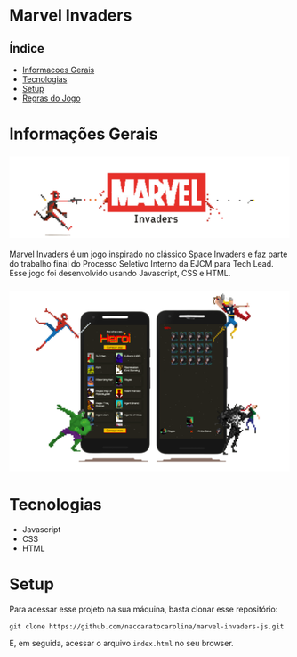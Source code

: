 # Marvel Invaders
## Índice

* [Informacoes Gerais](#informacoes-gerais)
* [Tecnologias](#tecnologias)
* [Setup](#setup)
* [Regras do Jogo](#regras-do-jogo)

# Informações Gerais
<h3 align="center">
    <img alt="logo do aplicativo" width="1200px" src="./assets/banner_1.png">
    <br>
</h3>
Marvel Invaders é um jogo inspirado no clássico Space Invaders e faz parte do trabalho 
final do Processo Seletivo Interno da EJCM para Tech Lead. Esse jogo foi desenvolvido usando
Javascript, CSS e HTML.

<h3 align="center">
    <img alt="logo do aplicativo" width="1200px" src="./assets/banner_2.png">
    <br>
</h3>

# Tecnologias
* Javascript
* CSS
* HTML

# Setup
Para acessar esse projeto na sua máquina, basta clonar esse repositório:<br />
```
git clone https://github.com/naccaratocarolina/marvel-invaders-js.git
```
E, em seguida, acessar o arquivo ```index.html``` no seu browser.
